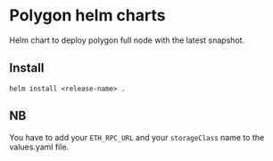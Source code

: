 # Polygon helm charts

Helm chart to deploy polygon full node with the latest snapshot.

## Install
```
helm install <release-name> .
```

## NB
You have to add your `ETH_RPC_URL` and your `storageClass` name to the values.yaml file.